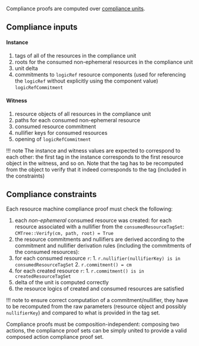 Compliance proofs are computed over [compliance units](./../compliance_unit.md).

## Compliance inputs

#### Instance

1. tags of all of the resources in the compliance unit
2. roots for the consumed non-ephemeral resources in the compliance unit
3. unit delta
4. commitments to `logicRef` resource components (used for referencing the `logicRef` without explicitly using the component value) `logicRefCommitment`

#### Witness

1. resource objects of all resources in the compliance unit
2. paths for each consumed non-ephemeral resource
3. consumed resource commitment
4. nullifier keys for consumed resources
5. opening of `logicRefCommitment`

!!! note
    The instance and witness values are expected to correspond to each other: the first tag in the instance corresponds to the first resource object in the witness, and so on. Note that the tag has to be recomputed from the object to verify that it indeed corresponds to the tag (included in the constraints)

## Compliance constraints
Each resource machine compliance proof must check the following:

1. each *non-ephemeral* consumed resource was created: for each resource associated with a nullifier from the `consumedResourceTagSet`: `CMTree::Verify(cm, path, root) = True`
2. the resource commitments and nullifiers are derived according to the commitment and nullifier derivation rules (including the commitments of the consumed resources):
  1. for each consumed resource `r`: 
    1. `r.nullifier(nullifierKey) is in consumedResourceTagSet`
    2. `r.commitment() = cm` 
  2. for each created resource `r`: 
    1. `r.commitment() is in createdResourceTagSet` 
3. delta of the unit is computed correctly
4. the resource logics of created and consumed resources are satisfied


!!! note
    to ensure correct computation of a commitment/nullifier, they have to be recomputed from the raw parameters (resource object and possibly `nullifierKey`) and compared to what is provided in the tag set.

Compliance proofs must be composition-independent: composing two actions, the compliance proof sets can be simply united to provide a valid composed action compliance proof set.
